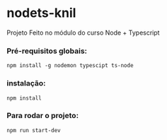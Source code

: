 # nodets-knil
Projeto Feito no módulo do curso Node + Typescript

### Pré-requisitos globais:
`npm install -g nodemon typescipt ts-node`

### instalação:
`npm install`

### Para rodar o projeto:
`npm run start-dev`